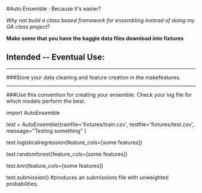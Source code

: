 #Auto Ensemble : Because it's easier?

_Why not build a class based framework for ensembling instead of doing my GA class project?_

__Make some that you have the kaggle data files download into fixtures__



## Intended -- Eventual Use:

----
###Store your data cleaning and feature creation in the makefeatures.


-----
###Use this convention for creating your ensemble. Check your log file for which models perform the best.


import AutoEnsemble

test = AutoEnsemble(trainfile='fixtures/train.csv', testfile='fixtures/test.csv', message="Testing something" )

test.logisticalregression(feature_cols=[some features])

test.randomforest(feature_cols=[some features])

test.knn(feature_cols=[some features])

test.submission() #produces an submissions file with unweighted probabilities.